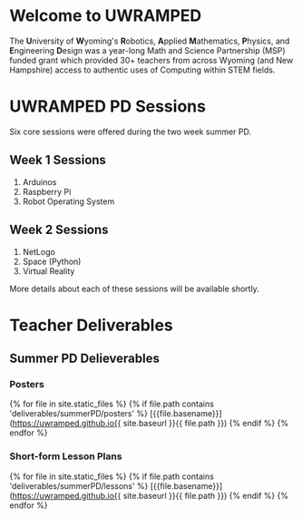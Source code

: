 # Welcome to UWRAMPED

The **U**niversity of **W**yoming's **R**obotics, **A**pplied **M**athematics, **P**hysics, and **E**ngineering **D**esign was a year-long Math and Science Partnership (MSP) funded grant which provided 30+ teachers from across Wyoming (and New Hampshire) access to authentic uses of Computing within STEM fields. 


# UWRAMPED PD Sessions

Six core sessions were offered during the two week summer PD. 

## Week 1 Sessions
1. Arduinos
2. Raspberry Pi
3. Robot Operating System 

## Week 2 Sessions
1. NetLogo
2. Space (Python)
3. Virtual Reality

More details about each of these sessions will be available shortly.

# Teacher Deliverables

## Summer PD Delieverables

### Posters

{% for file in site.static_files %}
    {% if file.path contains 'deliverables/summerPD/posters' %}
    [{{file.basename}}](https://uwramped.github.io{{ site.baseurl }}{{ file.path }})
    {% endif %}
{% endfor %}

### Short-form Lesson Plans
{% for file in site.static_files %}
    {% if file.path contains 'deliverables/summerPD/lessons' %}
    [{{file.basename}}](https://uwramped.github.io{{ site.baseurl }}{{ file.path }})
    {% endif %}
{% endfor %}
